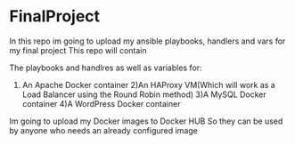 # FinalProject
In this repo im going to upload my ansible playbooks, handlers and vars for my final project
This repo will contain

The playbooks and handlres as well as variables for:

  1) An Apache Docker container
  2)An HAProxy VM(Which will work as a Load Balancer using the Round Robin method)
  3)A MySQL Docker container 
  4)A WordPress Docker container

Im going to upload my Docker images to Docker HUB
So they can be used by anyone who needs an already configured image 
